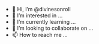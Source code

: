 - 👋 Hi, I’m @divinesonroll
- 👀 I’m interested in ...
- 🌱 I’m currently learning ...
- 💞️ I’m looking to collaborate on ...
- 📫 How to reach me ...

<!---
divinesonroll/divinesonroll is a ✨ special ✨ repository because its `README.md` (this file) appears on your GitHub profile.
You can click the Preview link to take a look at your changes.
--->
